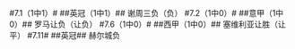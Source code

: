 #7.1（1中1）#
##英冠（1中1）##
谢周三负（负）
#7.2（1中0）#
##意甲（1中0）##
罗马让负（让负）
#7.6（1中0）#
##西甲（1中0）##
塞维利亚让胜（让平）
#7.11#
##英冠##
赫尔城负